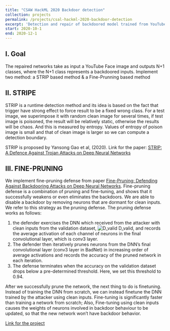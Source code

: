 ```yaml
---
title: "CSAW HackML 2020 Backdoor detection"
collection: projects
permalink: /projects/csal-hackml-2020-backdoor-detection
excerpt: 'Detection and repair of backdoored model trained from YouTube Face dataset'
start: 2020-10-1
end: 2020-12-1
---
```

## I. Goal
The repaired networks take as input a YouTube Face image and outputs N+1 classes, where the N+1 class represents a backdoored inputs. Implement two method: a STRIP based method & a Fine-Prunning based method

## II. STRIPE
STRIP is a runtime detection method and its idea is based on the fact that trigger have strong effect to force result to be a fixed wrong class. For a test image, we superimpose it with random clean image for several times, if test image is poisoned, the result will be relatively static, otherwise the results will be chaos. And this is measured by entropy. Values of entropy of poison image is small and that of clean image is larger so we can compute a detection boundary.

STRIP is proposed by Yansong Gao et al, (2020). Link for the paper: [STRIP: A Defence Against Trojan Attacks on Deep Neural Networks](https://arxiv.org/pdf/1902.06531.pdf)

## III. FINE-PRUNING
We implement fine-pruning defense from paper [Fine-Pruning: Defending
Against Backdooring Attacks on Deep Neural Networks](https://arxiv.org/pdf/1805.12185.pdf). Fine-pruning defense is a combination of pruning and fine-tuning, and shows that it successfully weakens or even eliminates the backdoors.
We are able to disable a backdoor by removing neurons that are dormant for clean inputs. We refer to this strategy as the pruning defense. The pruning defense works as follows:
1. the defender exercises the DNN which received from the attacker with clean inputs from the validation dataset, ![D_valid](https://latex.codecogs.com/svg.latex?&space;D_{valid}) D_valid, and records the average activation of each channel of neurons in the final convolutional layer, which is conv3 layer.
2. The defender then iteratively prunes neurons from the DNN’s final convolutional layer (conv3 layer in BadNet) in increasing order of average activations and records the accuracy of the pruned network in each iteration.
3. The defense terminates when the accuracy on the validation dataset drops below a pre-determined threshold. Here, we set this threshold to 0.94.

After we successfully prune the network, the next thing to do is finetuning. Instead of training the DNN from scratch, we can instead finetune the DNN trained by the attacker using clean inputs. Fine-tuning is significantly faster than training a network from scratch; Also, Fine-tuning using clean inputs causes the weights of neurons involved in backdoor behaviour to be updated, so that the new network won’t have backdoor behavior.

[Link for the project](https://github.com/Stephanessy/ML-project)
